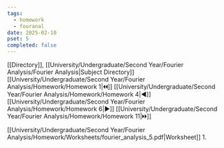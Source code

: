 ```yaml
---
tags:
  - homework
  - fouranal
date: 2025-02-10
pset: 5
completed: false
---
```

[[Directory]], [[University/Undergraduate/Second Year/Fourier Analysis/Fourier Analysis|Subject Directory]]
[[University/Undergraduate/Second Year/Fourier Analysis/Homework/Homework 1|🞀🞀]] [[University/Undergraduate/Second Year/Fourier Analysis/Homework/Homework 4|◀]] [[University/Undergraduate/Second Year/Fourier Analysis/Homework/Homework 6|▶]] [[University/Undergraduate/Second Year/Fourier Analysis/Homework/Homework 11|🞂🞂]]

[[University/Undergraduate/Second Year/Fourier Analysis/Homework/Worksheets/fourier_analysis_5.pdf|Worksheet]]
1. 
